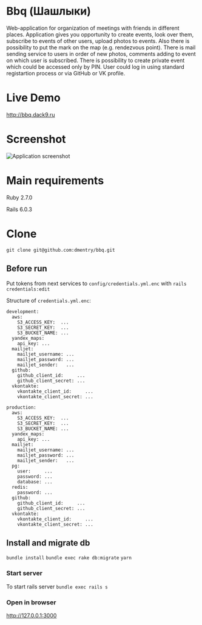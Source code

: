 # Bbq (Шашлыки)
Web-application for organization of meetings with friends in different places. Application gives you opportunity to create events, look over them, subscribe to events of other users, upload photos to events. Also there is possibility to put the mark on the map (e.g. rendezvous point). There is mail sending service to users in order of new photos, comments adding to event on which user is subscribed. There is possibility to create private event which could be accessed only by PIN. User could log in using standard registartion process or via GitHub or VK profile.

# Live Demo
http://bbq.dack9.ru

# Screenshot
![Application screenshot](https://github.com/dmentry/bbq_my/blob/master/bbq_screenshot.jpg)

# Main requirements
Ruby 2.7.0

Rails 6.0.3

# Clone
```git clone git@github.com:dmentry/bbq.git```

## Before run
Put tokens from next services to ```config/credentials.yml.enc``` with
```rails credentials:edit```

Structure of ```credentials.yml.enc```:
```
development:
  aws:
    S3_ACCESS_KEY:  ...
    S3_SECRET_KEY:  ...
    S3_BUCKET_NAME: ...
  yandex_maps:
    api_key: ...
  mailjet:
    mailjet_username: ...
    mailjet_password: ...
    mailjet_sender:   ...
  github:
    github_client_id:     ...
    github_client_secret: ...
  vkontakte:
    vkontakte_client_id:     ...
    vkontakte_client_secret: ...
    
production:
  aws:
    S3_ACCESS_KEY:  ...
    S3_SECRET_KEY:  ...
    S3_BUCKET_NAME: ...
  yandex_maps:
    api_key: ...
  mailjet:
    mailjet_username: ...
    mailjet_password: ...
    mailjet_sender:   ...
  pg:
    user:     ...
    password: ...
    database: ...
  redis:
    password: ...
  github:
    github_client_id:     ...
    github_client_secret: ...
  vkontakte:
    vkontakte_client_id:     ...
    vkontakte_client_secret: ...
```

## Install and migrate db
```bundle install```
```bundle exec rake db:migrate```
```yarn```

### Start server
To start rails server
```bundle exec rails s```

### Open in browser

http://127.0.0.1:3000
